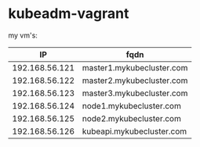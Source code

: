 # kubeadm-vagrant


my vm's:

| IP              |       fqdn                 |
| -------------   | -------------------------  |
| 192.168.56.121  | master1.mykubecluster.com  |
| 192.168.56.122  | master2.mykubecluster.com  |
| 192.168.56.123  | master3.mykubecluster.com  |
| 192.168.56.124  | node1.mykubecluster.com    |
| 192.168.56.125  | node2.mykubecluster.com    |
| 192.168.56.126  | kubeapi.mykubecluster.com  |

